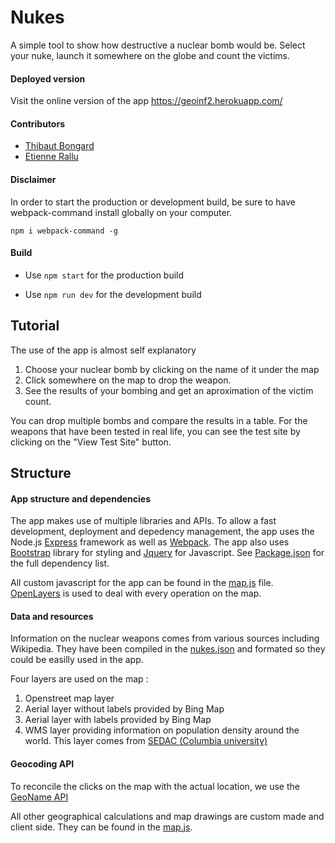 Nukes
======
A simple tool to show how destructive a nuclear bomb would be. Select your nuke, launch it somewhere on the globe and count the victims.

#### Deployed version

Visit the online version of the app https://geoinf2.herokuapp.com/ 

#### Contributors
   
* [Thibaut Bongard](https://github.com/b00ntee)
* [Etienne Rallu](https://github.com/etienne1992)

#### Disclaimer

In order to start the production or development build, be sure to have webpack-command install globally on your computer.

`npm i webpack-command -g`

#### Build

* Use `npm start` for the production build

* Use `npm run dev` for the development build

Tutorial
------
The use of the app is almost self explanatory

1. Choose your nuclear bomb by clicking on the name of it under the map
2. Click somewhere on the map to drop the weapon.
3. See the results of your bombing and get an aproximation of the victim count.

You can drop multiple bombs and compare the results in a table. For the weapons that have been tested in real life, you can see the test site by clicking on the "View Test Site" button.

Structure
------

#### App structure and dependencies
The app makes use of multiple libraries and APIs.
To allow a fast development, deployment and depedency management, the app uses the Node.js [Express](https://expressjs.com/) framework as well as [Webpack](https://webpack.js.org/). The app also uses [Bootstrap](https://getbootstrap.com/) library for styling and [Jquery](https://jquery.com/) for Javascript. See [Package.json](package.json) for the full dependency list.

All custom javascript for the app can be found in the [map.js](public/map/map.js) file. [OpenLayers](https://openlayers.org/) is used to deal with every operation on the map. 

#### Data and resources

Information on the nuclear weapons comes from various sources including Wikipedia. They have been compiled in the  [nukes.json](public/json/nukes.json) and formated so they could be easilly used in the app.

Four layers are used on the map :
1. Openstreet map layer
2. Aerial layer without labels provided by Bing Map
3. Aerial layer with labels provided by Bing Map
4. WMS layer providing information on population density around the world. This layer comes from [SEDAC (Columbia university)](http://sedac.ciesin.columbia.edu/)

#### Geocoding API

To reconcile the clicks on the map with the actual location, we use the [GeoName API](https://www.geonames.org/)  

All other geographical calculations and map drawings are custom made and client side. They can be found in the [map.js](public/map/map.js).
